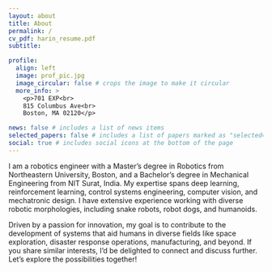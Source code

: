 ```yaml
---
layout: about
title: About
permalink: /
cv_pdf: harin_resume.pdf
subtitle: 

profile:
  align: left
  image: prof_pic.jpg
  image_circular: false # crops the image to make it circular
  more_info: >
    <p>701 EXP<br>
    815 Columbus Ave<br>
    Boston, MA 02120</p>

news: false # includes a list of news items
selected_papers: false # includes a list of papers marked as "selected={true}"
social: true # includes social icons at the bottom of the page
---
```


I am a robotics engineer with a Master’s degree in Robotics from Northeastern University, Boston, and a Bachelor’s degree in Mechanical Engineering from NIT Surat, India. My expertise spans deep learning, reinforcement learning, control systems engineering, computer vision, and mechatronic design. I have extensive experience working with diverse robotic morphologies, including snake robots, robot dogs, and humanoids.

Driven by a passion for innovation, my goal is to contribute to the development of systems that aid humans in diverse fields like space exploration, disaster response operations, manufacturing, and beyond. If you share similar interests, I’d be delighted to connect and discuss further. Let’s explore the possibilities together!

